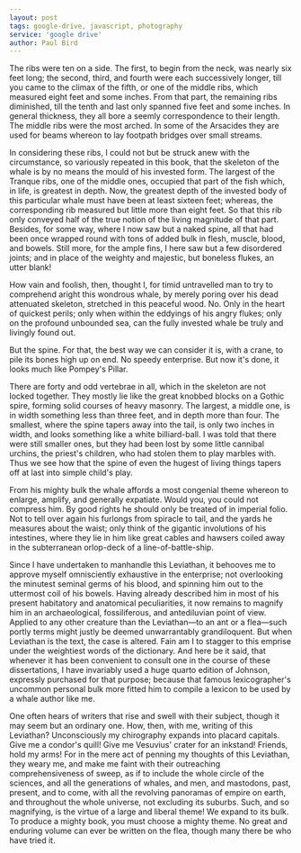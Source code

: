 ```yaml
---
layout: post
tags: google-drive, javascript, photography
service: 'google drive'
author: Paul Bird
---
```


The ribs were ten on a side. The first, to begin from the neck, was nearly six feet long; the second, third, and fourth were each successively longer, till you came to the climax of the fifth, or one of the middle ribs, which measured eight feet and some inches. From that part, the remaining ribs diminished, till the tenth and last only spanned five feet and some inches. In general thickness, they all bore a seemly correspondence to their length. The middle ribs were the most arched. In some of the Arsacides they are used for beams whereon to lay footpath bridges over small streams.

In considering these ribs, I could not but be struck anew with the circumstance, so variously repeated in this book, that the skeleton of the whale is by no means the mould of his invested form. The largest of the Tranque ribs, one of the middle ones, occupied that part of the fish which, in life, is greatest in depth. Now, the greatest depth of the invested body of this particular whale must have been at least sixteen feet; whereas, the corresponding rib measured but little more than eight feet. So that this rib only conveyed half of the true notion of the living magnitude of that part. Besides, for some way, where I now saw but a naked spine, all that had been once wrapped round with tons of added bulk in flesh, muscle, blood, and bowels. Still more, for the ample fins, I here saw but a few disordered joints; and in place of the weighty and majestic, but boneless flukes, an utter blank!

How vain and foolish, then, thought I, for timid untravelled man to try to comprehend aright this wondrous whale, by merely poring over his dead attenuated skeleton, stretched in this peaceful wood. No. Only in the heart of quickest perils; only when within the eddyings of his angry flukes; only on the profound unbounded sea, can the fully invested whale be truly and livingly found out.

But the spine. For that, the best way we can consider it is, with a crane, to pile its bones high up on end. No speedy enterprise. But now it's done, it looks much like Pompey's Pillar.

There are forty and odd vertebrae in all, which in the skeleton are not locked together. They mostly lie like the great knobbed blocks on a Gothic spire, forming solid courses of heavy masonry. The largest, a middle one, is in width something less than three feet, and in depth more than four. The smallest, where the spine tapers away into the tail, is only two inches in width, and looks something like a white billiard-ball. I was told that there were still smaller ones, but they had been lost by some little cannibal urchins, the priest's children, who had stolen them to play marbles with. Thus we see how that the spine of even the hugest of living things tapers off at last into simple child's play.

From his mighty bulk the whale affords a most congenial theme whereon to enlarge, amplify, and generally expatiate. Would you, you could not compress him. By good rights he should only be treated of in imperial folio. Not to tell over again his furlongs from spiracle to tail, and the yards he measures about the waist; only think of the gigantic involutions of his intestines, where they lie in him like great cables and hawsers coiled away in the subterranean orlop-deck of a line-of-battle-ship.

Since I have undertaken to manhandle this Leviathan, it behooves me to approve myself omnisciently exhaustive in the enterprise; not overlooking the minutest seminal germs of his blood, and spinning him out to the uttermost coil of his bowels. Having already described him in most of his present habitatory and anatomical peculiarities, it now remains to magnify him in an archaeological, fossiliferous, and antediluvian point of view. Applied to any other creature than the Leviathan&mdash;to an ant or a flea&mdash;such portly terms might justly be deemed unwarrantably grandiloquent. But when Leviathan is the text, the case is altered. Fain am I to stagger to this emprise under the weightiest words of the dictionary. And here be it said, that whenever it has been convenient to consult one in the course of these dissertations, I have invariably used a huge quarto edition of Johnson, expressly purchased for that purpose; because that famous lexicographer's uncommon personal bulk more fitted him to compile a lexicon to be used by a whale author like me.

One often hears of writers that rise and swell with their subject, though it may seem but an ordinary one. How, then, with me, writing of this Leviathan? Unconsciously my chirography expands into placard capitals. Give me a condor's quill! Give me Vesuvius' crater for an inkstand! Friends, hold my arms! For in the mere act of penning my thoughts of this Leviathan, they weary me, and make me faint with their outreaching comprehensiveness of sweep, as if to include the whole circle of the sciences, and all the generations of whales, and men, and mastodons, past, present, and to come, with all the revolving panoramas of empire on earth, and throughout the whole universe, not excluding its suburbs. Such, and so magnifying, is the virtue of a large and liberal theme! We expand to its bulk. To produce a mighty book, you must choose a mighty theme. No great and enduring volume can ever be written on the flea, though many there be who have tried it.
